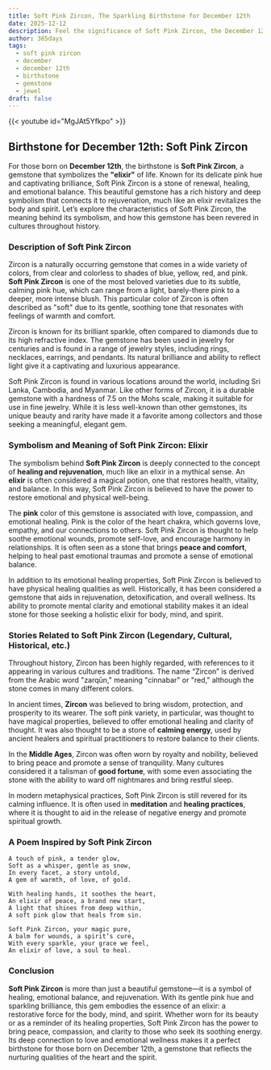 ```yaml
---
title: Soft Pink Zircon, The Sparkling Birthstone for December 12th
date: 2025-12-12
description: Feel the significance of Soft Pink Zircon, the December 12th birthstone symbolizing Elixir. Let its beauty and meaning brighten your day.
author: 365days
tags:
  - soft pink zircon
  - december
  - december 12th
  - birthstone
  - gemstone
  - jewel
draft: false
---
```


{{< youtube id="MgJAt5Yfkpo" >}}

## Birthstone for December 12th: Soft Pink Zircon

For those born on **December 12th**, the birthstone is **Soft Pink Zircon**, a gemstone that symbolizes the **"elixir"** of life. Known for its delicate pink hue and captivating brilliance, Soft Pink Zircon is a stone of renewal, healing, and emotional balance. This beautiful gemstone has a rich history and deep symbolism that connects it to rejuvenation, much like an elixir revitalizes the body and spirit. Let’s explore the characteristics of Soft Pink Zircon, the meaning behind its symbolism, and how this gemstone has been revered in cultures throughout history.

### Description of Soft Pink Zircon

Zircon is a naturally occurring gemstone that comes in a wide variety of colors, from clear and colorless to shades of blue, yellow, red, and pink. **Soft Pink Zircon** is one of the most beloved varieties due to its subtle, calming pink hue, which can range from a light, barely-there pink to a deeper, more intense blush. This particular color of Zircon is often described as "soft" due to its gentle, soothing tone that resonates with feelings of warmth and comfort.

Zircon is known for its brilliant sparkle, often compared to diamonds due to its high refractive index. The gemstone has been used in jewelry for centuries and is found in a range of jewelry styles, including rings, necklaces, earrings, and pendants. Its natural brilliance and ability to reflect light give it a captivating and luxurious appearance.

Soft Pink Zircon is found in various locations around the world, including Sri Lanka, Cambodia, and Myanmar. Like other forms of Zircon, it is a durable gemstone with a hardness of 7.5 on the Mohs scale, making it suitable for use in fine jewelry. While it is less well-known than other gemstones, its unique beauty and rarity have made it a favorite among collectors and those seeking a meaningful, elegant gem.

### Symbolism and Meaning of Soft Pink Zircon: Elixir

The symbolism behind **Soft Pink Zircon** is deeply connected to the concept of **healing and rejuvenation**, much like an elixir in a mythical sense. An **elixir** is often considered a magical potion, one that restores health, vitality, and balance. In this way, Soft Pink Zircon is believed to have the power to restore emotional and physical well-being.

The **pink** color of this gemstone is associated with love, compassion, and emotional healing. Pink is the color of the heart chakra, which governs love, empathy, and our connections to others. Soft Pink Zircon is thought to help soothe emotional wounds, promote self-love, and encourage harmony in relationships. It is often seen as a stone that brings **peace and comfort**, helping to heal past emotional traumas and promote a sense of emotional balance.

In addition to its emotional healing properties, Soft Pink Zircon is believed to have physical healing qualities as well. Historically, it has been considered a gemstone that aids in rejuvenation, detoxification, and overall wellness. Its ability to promote mental clarity and emotional stability makes it an ideal stone for those seeking a holistic elixir for body, mind, and spirit.

### Stories Related to Soft Pink Zircon (Legendary, Cultural, Historical, etc.)

Throughout history, Zircon has been highly regarded, with references to it appearing in various cultures and traditions. The name “Zircon” is derived from the Arabic word "zarqūn," meaning "cinnabar" or "red," although the stone comes in many different colors.

In ancient times, **Zircon** was believed to bring wisdom, protection, and prosperity to its wearer. The soft pink variety, in particular, was thought to have magical properties, believed to offer emotional healing and clarity of thought. It was also thought to be a stone of **calming energy**, used by ancient healers and spiritual practitioners to restore balance to their clients.

In the **Middle Ages**, Zircon was often worn by royalty and nobility, believed to bring peace and promote a sense of tranquility. Many cultures considered it a talisman of **good fortune**, with some even associating the stone with the ability to ward off nightmares and bring restful sleep.

In modern metaphysical practices, Soft Pink Zircon is still revered for its calming influence. It is often used in **meditation** and **healing practices**, where it is thought to aid in the release of negative energy and promote spiritual growth.

### A Poem Inspired by Soft Pink Zircon

```
A touch of pink, a tender glow,  
Soft as a whisper, gentle as snow,  
In every facet, a story untold,  
A gem of warmth, of love, of gold.  

With healing hands, it soothes the heart,  
An elixir of peace, a brand new start,  
A light that shines from deep within,  
A soft pink glow that heals from sin.  

Soft Pink Zircon, your magic pure,  
A balm for wounds, a spirit’s cure,  
With every sparkle, your grace we feel,  
An elixir of love, a soul to heal.
```

### Conclusion

**Soft Pink Zircon** is more than just a beautiful gemstone—it is a symbol of healing, emotional balance, and rejuvenation. With its gentle pink hue and sparkling brilliance, this gem embodies the essence of an elixir: a restorative force for the body, mind, and spirit. Whether worn for its beauty or as a reminder of its healing properties, Soft Pink Zircon has the power to bring peace, compassion, and clarity to those who seek its soothing energy. Its deep connection to love and emotional wellness makes it a perfect birthstone for those born on December 12th, a gemstone that reflects the nurturing qualities of the heart and the spirit.